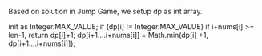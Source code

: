 
Based on solution in Jump Game,  we setup dp as int array.   

init as Integer.MAX_VALUE;
if (dp[i] != Integer.MAX_VALUE) 
if i+nums[i] >= len-1, return dp[i]+1; 
dp[i+1....i+nums[i]] = Math.min(dp[i] +1, dp[i+1....i+nums[i]]);   

